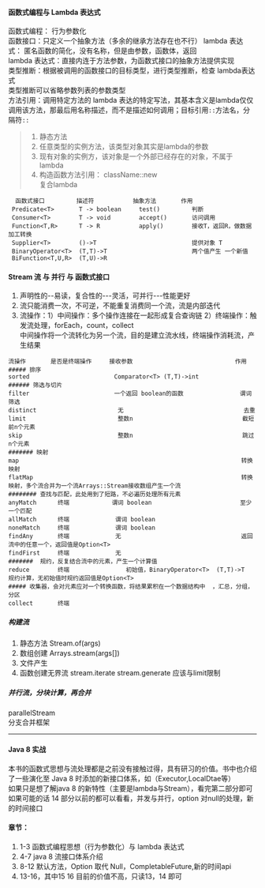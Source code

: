 #### 函数式编程与 Lambda 表达式
函数式编程： 行为参数化  
函数接口：只定义一个抽象方法（多余的继承方法存在也不行） 
lambda 表达式： 匿名函数的简化，没有名称，但是由参数，函数体，返回   
lambda 表达式：直接内连于方法参数，为函数式接口的抽象方法提供实现    
类型推断：根据被调用的函数接口的目标类型，进行类型推断，检查 lambda表达式      
类型推断可以省略参数列表的参数类型   
方法引用：调用特定方法的 lambda 表达的特定写法，其基本含义是lambda仅仅调用该方法，那最后用名称描述，而不是描述如何调用；目标引用`::`方法名，分隔符`::`    
> 1. 静态方法  
> 2. 任意类型的实例方法，该类型对象其实是lambda的参数     
> 3. 现有对象的实例方，该对象是一个外部已经存在的对象，不属于lambda     
> 4. 构造函数方法引用： className::new  
复合lambda 
```
  函数式接口         描述符           抽象方法       作用
 Predicate<T>       T -> boolean     test()         判断  
 Consumer<T>        T -> void        accept()       访问调用  
 Function<T,R>      T -> R           apply()        接收T，返回R，做数据加工转换  
 Supplier<T>        ()->T                           提供对象 T 
 BinaryOperator<T>  (T,T)->T                        两个值产生 一个新值
 BiFunction<T,U,R>  (T,U)->R 
```
#### Stream 流 与 并行 与 函数式接口  
1. 声明性的--易读，复合性的---灵活，可并行---性能更好   
2. 流只能消费一次，不可逆，不能重复消费同一个流，流是内部迭代   
3. 流操作：1）中间操作：多个操作连接在一起形成复合查询链  2）终端操作：触发流处理，forEach，count，collect   
中间操作将一个流转化为另一个流，目的是建立流水线，终端操作消耗流，产生结果  
```
流操作       是否是终端操作     接收参数                             作用    
##### 排序
sorted                        Comparator<T> (T,T)->int
###### 筛选与切片
filter                        一个返回 boolean的函数                谓词筛选
distinct                       无                                  去重
limit                          整数n                               截短前n个元素  
skip                           整数n                               跳过n个元素
####### 映射
map                                                               转换映射
flatMap                                                           转换映射，多个流合并为一个流Arrays::Stream接收数组产生一个流     
######## 查找与匹配，此处用到了短路，不必遍历处理所有元素
anyMatch      终端            谓词 boolean                         至少一个匹配
allMatch      终端             谓词 boolean 
noneMatch     终端             谓词 boolean   
findAny       终端             无                                  返回流中的任意一个，返回值是Option<T>
findFirst     终端             无
#######  规约，反复结合流中的元素，产生一个计算值
reduce        终端                初始值，BinaryOperator<T>  (T,T)->T   规约计算，无初始值时规约返回值是Option<T>        
##### 收集器，会对元素应对一个转换函数，将结果累积在一个数据结构中  ，汇总，分组，分区  
collect       终端 

```
##### 构建流
1. 静态方法 Stream.of(args)
2. 数组创建 Arrays.stream(args[]) 
3. 文件产生 
4. 函数创建无界流 stream.iterate stream.generate 应该与limit限制  
##### 并行流，分块计算，再合并  
parallelStream  
分支合并框架  

<hr />

#### Java 8 实战  
本书的函数式思想与流处理都是之前没有接触过得，具有研习的价值。书中也介绍了一些演化至 Java 8 时添加的新接口体系，如（Executor,LocalDtae等）  
如果只是想了解java 8 的新特性（主要是lambda与Stream），看完第二部分即可  
如果可能的话 14 部分以前的都可以看看，并发与并行，option 对null的处理，新的时间接口  
#### 章节：  
 1. 1-3 函数式编程思想（行为参数化）与 lambda 表达式  
 2. 4-7 java 8 流接口体系介绍
 3. 8-12  默认方法，Option 取代 Null，CompletableFuture,新的时间api  
 4. 13-16，其中15 16 目前的价值不高，只读13，14 即可
